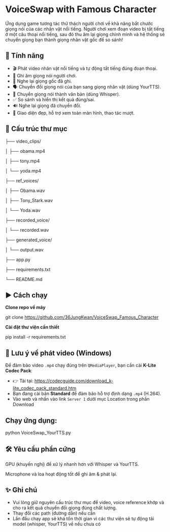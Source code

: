 # VoiceSwap with Famous Character
Ứng dụng game tương tác thử thách người chơi về khả năng bắt chước giọng nói của các nhân vật nổi tiếng. Người chơi xem đoạn video bị tắt tiếng ở một câu thoại nổi tiếng, sau đó thu âm lại giọng chính mình và hệ thống sẽ chuyển giọng bạn thành giọng nhân vật gốc để so sánh!

## 🧠 Tính năng

- 🎬 Phát video nhân vật nổi tiếng và tự động tắt tiếng đúng đoạn thoại.
- 🎤 Ghi âm giọng nói người chơi.
- 🔁 Nghe lại giọng gốc đã ghi.
- 🗣 Chuyển đổi giọng nói của bạn sang giọng nhân vật (dùng YourTTS).
- 📝 Chuyển giọng nói thành văn bản (dùng Whisper).
- ✅ So sánh và hiển thị kết quả đúng/sai.
- 🔊 Nghe lại giọng đã chuyển đổi.
- 🎨 Giao diện đẹp, hỗ trợ xem toàn màn hình, thao tác mượt.

## 📂 Cấu trúc thư mục

├── video_clips/

│ ├── obama.mp4

│ ├── tony.mp4

│ └── yoda.mp4

├── ref_voices/

│ ├── Obama.wav

│ ├── Tony_Stark.wav

│ └── Yoda.wav

├── recorded_voice/

│ └── recorded.wav

├── generated_voice/

│ └── output.wav

├── app.py

├── requirements.txt

└── README.md

## ▶️ Cách chạy

**Clone repo về máy**

git clone https://github.com/36JungKwan/VoiceSwap_Famous_Character

**Cài đặt thư viện cần thiết**

pip install -r requirements.txt

## 🧩 Lưu ý về phát video (Windows)

Để đảm bảo video `.mp4` chạy đúng trên `QMediaPlayer`, bạn cần cài **K-Lite Codec Pack**:

- 👉 Tải tại: https://codecguide.com/download_k-lite_codec_pack_standard.htm
- Bạn đang cài bản **Standard** để đảm bảo hỗ trợ định dạng `.mp4` (H.264).
- Vào web và nhấn vào link `Server 1` dưới mục Location trong phần Download
   
## Chạy ứng dụng:

python VoiceSwap_YourTTS.py

## 🛠 Yêu cầu phần cứng

GPU (khuyến nghị) để xử lý nhanh hơn với Whisper và YourTTS.

Microphone và loa hoạt động tốt để ghi âm & phát lại.

## ✨ Ghi chú

- Vui lòng giữ nguyên cấu trúc thư mục để video, voice reference khớp và cho ra kết quả chuyển đổi giọng đúng chất lượng.
- Thay đổi các path (đường dẫn) nếu cần
- Lần đầu chạy app sẽ khá tốn thời gian vì các thư viện sẽ tự động tải model (whisper, YourTTS) về nếu chưa có
